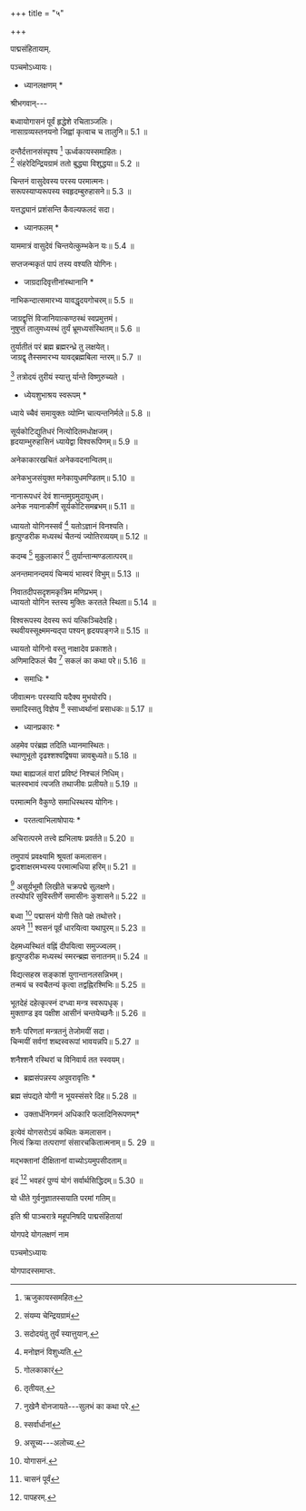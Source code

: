 +++
title = "५"

+++

पाद्मसंहितायाम्.

पञ्चमोऽध्यायः।  
* ध्यानलक्षणम् *

श्रीभगवान्---

बध्वायोगासनं पूर्वं हृद्धेशे रचिताञ्जलिः।  
नासाग्रव्यस्तनयनो जिह्वां कृत्वाच च तालुनि॥ 5.1 ॥

दन्तैर्दत्तानसंस्पृश्य [^1] ऊर्ध्वकायस्समाहितः।  
[^2] संहरेदिन्द्रियग्रामं ततो बुद्ध्या विशुद्धया॥ 5.2 ॥


[^1]: ऋजुकायस्समहितः

[^2]: संयम्य चेन्द्रियग्रामं


चिन्तनं वासुदेवस्य परस्य परमात्मनः।  
सरूपस्याप्यरूपस्य स्वहृदम्बुरुहासने॥ 5.3 ॥

यत्तद्ध्यानं प्रशंसन्ति कैवल्यफलदं सदा।  
* ध्यानफलम् *

याममात्रं वासुदेवं चिन्तयेत्कुम्भकेन यः॥ 5.4 ॥

सप्तजन्मकृतं पापं तस्य वश्यति योगिनः।  
* जाग्रदादिवृत्तीनांस्थानानि *

नाभिकन्दात्समारभ्य यावद्धृदयगोचरम्॥ 5.5 ॥

जाग्रद्वृत्तिं विजानियात्कण्ठस्थं स्वप्रमुत्तमं।  
नुषुप्तं तालुमध्यस्थं तुर्यं भ्रूमध्यसंस्थितम्॥ 5.6 ॥

तुर्यातीतं परं ब्रह्म ब्रह्मरन्ध्रे तु लक्षयेत्।  
जाग्रद्वृ तैस्समारभ्य यावद्ब्रह्मबिला न्तरम्॥ 5.7 ॥

[^3] तत्रोदयं तुरीयं स्यात्तु र्यान्ते विष्णुरुच्यते ।  
* ध्येयशुभाश्रय स्वरूपम् *

ध्याये च्चैवं समायुक्तः व्योम्नि चात्यन्तनिर्मले॥ 5.8 ॥


[^3]: सदोदयंतु तुर्यं स्यात्तुयान्.


सूर्यकोटिद्युतिधरं नित्योदितमधोक्षजम्।  
हृदयाम्भुरुहासिनं ध्यायेद्वा विश्वरूपिणम्॥ 5.9 ॥

अनेकाकारखचितं अनेकवदनान्वितम्॥

अनेकभुजसंयुक्त मनेकायुधमण्डितम्॥ 5.10 ॥

नानारूपधरं देवं शान्तमुग्रमुदायुधम्।  
अनेक नयानाकीर्णं सूर्यकोटिसमब्रभम्॥ 5.11 ॥

ध्यायतो योगिनस्सर्वं [^4] यतोऽज्ञानं विनश्यति।  
हृत्पुण्‍डरीक मध्यस्थं चैतन्यं ज्योतिरव्ययम्॥ 5.12 ॥


[^4]: मनोज्ञनं विशुध्यति.


कदम्ब [^5] मुकुलाकारं [^6] तुर्यान्तान्मण्डलात्परम्॥

अनन्तमानन्दमयं चिन्मयं भास्वरं विभुम्॥ 5.13 ॥


[^5]: गोलकाकारं

[^6]: तृतीयत्.


निवातदीपसदृशमकृत्रिम मणिप्रभम्।  
ध्यायतो योगिन स्तस्य मुक्तिः करतले स्थिता॥ 5.14 ॥

विश्वरूपस्य देवस्य रूपं यत्किञ्चिदेवहि।  
स्थवीयस्सूक्ष्ममन्यद्पा पश्यन् हृदयपङ्गजे॥ 5.15 ॥

ध्यायतो योगिनो वस्तु नाक्षादेव प्रकाशते।  
अणिमादिफलं चैव [^7] सकलं का कथा परे॥ 5.16 ॥

 
[^7]: नुखेनै वोनजायते---सुलभं का कथा परे.


* समाधिः *

जीवात्मनः परस्यापि यदैक्य मुभयोरपि।  
समादिस्सतु विज्ञेय [^8] स्साध्वर्थानां प्रसाधकः॥ 5.17 ॥


[^8]: स्सर्वार्धानां


* ध्यानप्रकारः *

अहमेव परंब्रह्म तदिति ध्यानमास्थितः।  
स्थाणुभूतो दृढश्शश्वद्विषया न्नावबुध्यते॥ 5.18 ॥

यथा बाह्यजलं वारां प्रविष्टं निश्चलं निधिम्।  
चलस्वभावं त्यजति तथाजीवः प्रलीयते॥ 5.19 ॥

परमात्मनि वैकुण्ठे समाधिस्थस्य योगिनः।  
* परतत्वाभिलाषोपायः *

अचिरात्परमे तत्त्वे ह्यभिलाषः प्रवर्तते॥ 5.20 ॥

तमुपायं प्रवक्ष्यामि श्रूयतां कमलासन।  
द्वादशाक्षरमभ्यस्य परमात्मधिया हरिम्॥ 5.21 ॥

[^9] असूर्यभूमौ लिखीते चक्रपद्मे सुलक्षणे।  
तस्योपरि सुविस्तीर्णे समासीनः कुशासने॥ 5.22 ॥


[^9]: असूच्य---अलोच्य.


बध्वा [^10] पद्मासनं योगी सिते पक्षे तथोत्तरे।  
अयने [^11] श्वसनं पूर्वं धारयित्वा यथापुरम्॥ 5.23 ॥


[^10]: योगासनं.

[^11]: चासनं पूर्वं


देहमध्यस्थितं वह्निं दीपयित्वा समुज्ज्वलम्।  
हृत्पुण्‍डरीक मध्यस्थं स्मरन्ब्रह्म सनातनम्॥ 5.24 ॥

विद्यत्सहस्र सङ्काशं युगान्तानलसन्निभम्‌।  
तन्मयं च स्वचैतन्यं कृत्वा तद्वह्निरश्मिभिः॥ 5.25 ॥

भूतदेहं दहेत्कृत्स्नं दग्ध्वा मन्त्र स्वरूपधृक्।  
मुक्ताण्‍ड इव पक्षीश आसीनं चन्तयेच्छनैः॥ 5.26 ॥

शनैः परिणतां मन्त्रतनुं तेजोमयीं सदा।  
चिन्मयीं सर्वगां शब्दस्वरूपां भावयन्नपि॥ 5.27 ॥

शनैश्शनै रस्थिरां च विनिवार्य तत स्स्वयम्।  
* ब्रह्मसंपन्नस्य अपुवरावृत्तिः *

ब्रह्म संपद्यते योगी न भूयस्संसरे दिह॥ 5.28 ॥

* उक्तार्धनिगमनं अधिकारि फलादिनिरूपणम्*

इत्येवं योगसरोऽयं कथितः कमलासन।  
नित्यं क्रिया तत्पराणां संसारचकितात्मनाम्॥ 5. 29 ॥

मद्भक्तानां दीक्षितानां वाच्योऽयमुपसीदताम्॥

इदं [^12] भवहरं पुण्यं योगं सर्वार्थसिद्धिदम्॥ 5.30 ॥


[^12]: पापहरम्.


यो धीते गुर्वनुज्ञातस्सयाति परमां गतिम्॥

इति श्री पाञ्चरात्रे महूपनिषदि पाद्मसंहितायां

योगपदे योगलक्षणं नाम

पञ्चमोऽध्यायः

योगपादस्समाप्तः.

 
